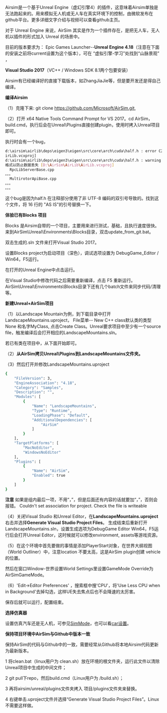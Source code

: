 Airsim是一个基于Unreal Engine（虚幻引擎4）的插件，这意味着Airsim单独是无法跑起来的。用来模拟无人机或无人车在真实环境下的控制，由微软发布在github平台。更多详细文字介绍与视频可以查看github主页。

对于 Unreal Engine 来说，AirSim 其实是作为一个插件存在，是把无人车，无人机以插件的形式加入 Unreal 的场景中。

目前的版本要求为：
Epic Games Launcher--**Unreal Engine 4.18**（注意在下面的安装之前将current设置为这个版本），可在  “虚拟引擎-学习”处找到“山脉景观” ，

**Visual Studio 2017**（VC++ / Windows SDK 8.1两个包要安装）


Airsim有已经编译好的直接下载版本，如ZhangJiaJie等，但是要开发还是得自己编译。

**编译Airsim**

（1）克隆下来: git clone https://github.com/Microsoft/AirSim.git, 

（2）打开 x64 Native Tools Command Prompt for VS 2017。cd AirSim，build.cmd，执行后会在Unreal\Plugins直接创建plugin，使用时拷入Unreal项目即可。

执行时会有一个bug，
``` bash
d:\airsim\airlib\deps\eigen3\eigen\src\core\arch\cuda\half.h : error C2220: 警告被视为错误 - 没有生成“object”文件 [D:\AirSim\AirLib\A
irLib.vcxproj]
d:\airsim\airlib\deps\eigen3\eigen\src\core\arch\cuda\half.h : warning C4819: 该文件包含不能在当前代码页(936)中表示的字符。请将该文件保存为 Unicode
格式以防止数据丢失 [D:\AirSim\AirLib\AirLib.vcxproj]
  RpcLibServerBase.cpp
。。。
  MultirotorApiBase.cpp
。。。
。。。
```

这个bug是因为half.h 在注释部分使用了非 UTF-8 编码的双引号导致的。找到这个文件，将 16 行的 "AS IS"的引号替换一下。

**体验已有Blocks 项目**

Blocks 是Airsim自带的一个项目，主要用来进行测试，基础，且执行速度很快。来到AirSim\Unreal\Environments\Blocks目录，双击update_from_git.bat。

双击生成的.sln 文件来打开Visual Studio 2017。

设置Blocks project为启动项目（深色），调试选项设置为 DebugGame_Editor / Win64，F5运行。

在打开的Unreal Engine中点击运行。

在Visual Studio中修改代码之后需要重新编译，点击 F5 重新运行。AirSim\Unreal\Environments\Blocks目录下还有几个batch文件来同步代码/清理等。

**新建Unreal+AirSim项目**

（1）以Landscape Mountain为例，到下载目录中打开LandscapeMountains.uproject，
File菜单-- New C++ class默认类的类型None 和名字MyClass, 点击Create Class。Unreal要求项目中至少有一个source file，触发编译后会打开相应的LandscapeMountains.sln。

若已有类在项目中，从下面开始即可。

（2）**从AirSim拷贝Unreal\Plugins到LandscapeMountains文件夹。**

（3）然后打开并修改LandscapeMountains.uproject
``` bash
{
    "FileVersion": 3,
    "EngineAssociation": "4.18",
    "Category": "Samples",
    "Description": "",
    "Modules": [
        {
            "Name": "LandscapeMountains",
            "Type": "Runtime",
            "LoadingPhase": "Default",   
            "AdditionalDependencies": [
                "AirSim"
            ]
        }
    ],
    "TargetPlatforms": [
        "MacNoEditor",
        "WindowsNoEditor"
    ],
    "Plugins": [
        {
            "Name": "AirSim",
            "Enabled": true
        }
    ]
}
```
**注意** 如果是组内最后一项，不用“，”，但是后面还有内容的话就要加“，”，否则会报错。
Couldn't set association for project. Check the file is writeable

（4）关闭Visual Studio 和Unreal Editor，在**LandscapeMountains.uproject**右击并选择**Generate Visual Studio Project Files**。
生成结束后重新打开LandscapeMountains.sln，设置生成选项为DebugGame Editor Win64，F5运行后会打开Unreal Editor，这时候就可以修改environment, assets等游戏资源。

（5）在这个环境中首先要做的事情是添加PlayerStart对象，在世界大纲视图（World Outliner）中，注意location 不要太高，这是AirSim plugin创建
vehicle的位置。

然后在窗口Window-世界设置World Settings里设置GameMode Override为AirSimGameMode。

（6）'Edit->Editor Preferences' ，搜索框中搜'CPU'，将'Use Less CPU when in Background'去掉勾选，这样UE失去焦点后也不会降速的太厉害。

保存后就可以运行，配置结束。

**选择仿真器**

设置仿真汽车还是无人机，可参见[SimMode](settings.md#SimMode)，也可以看[car设置](using_car.md)。

**保持项目环境中AirSim与Github中版本一致**

保持AirSim的代码与Github中的一致，需要经常从Github将本地Airsim代码更新为最新版本。

1 将clean.bat（linux用户为 clean.sh）放在环境的根文件夹，运行此文件以清除Unreal项目中生成的中间文件；

2 git pull下repo，然后build.cmd（Linux用户为 /build.sh）；

3 再将airsim/unreal/plugins文件夹拷入 项目/plugins文件夹来替换。

4 右键单击.uproject文件并选择“Generate Visual Studio Project Files”。Linux不需要这样做。

